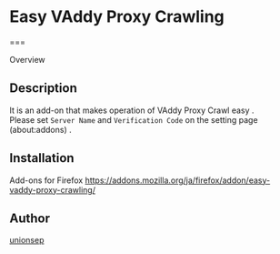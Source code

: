 # Easy VAddy Proxy Crawling

===

Overview

## Description
It is an add-on that makes operation of VAddy Proxy Crawl easy .  
Please set `Server Name` and `Verification Code` on the setting page (about:addons) .

## Installation
Add-ons for Firefox https://addons.mozilla.org/ja/firefox/addon/easy-vaddy-proxy-crawling/

## Author
[unionsep](https://github.com/unionsep)